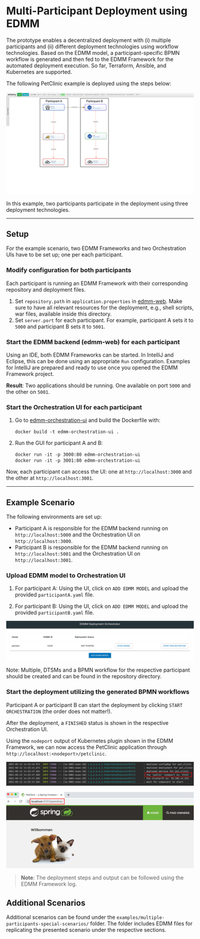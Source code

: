 
# Multi-Participant Deployment using EDMM

The prototype enables a decentralized deployment with (i) multiple participants and (ii) different deployment technologies using workflow technologies.
Based on the EDMM model, a participant-specific BPMN workflow is generated and then fed to the EDMM Framework for the automated deployment execution.
So far, Terraform, Ansible, and Kubernetes are supported.

The following PetClinic example is deployed using the steps below:

![](../../docs/images/orchestration_petclinic_topology.png)

In this example, two participants participate in the deployment using three deployment technologies. 

---

## Setup

For the example scenario, two EDMM Frameworks and two Orchestration UIs have to be set up; one per each participant.

### Modify configuration for both participants

Each participant is running an EDMM Framework with their corresponding repository and deployment files.  

1. Set `repository.path` in `application.properties` in [edmm-web](https://github.com/UST-EDMM/edmm/tree/master/edmm-web).
   Make sure to have all relevant resources for the deployment, e.g., shell scripts, war files, available inside this directory.
2. Set `server.port` for each participant.
   For example, participant A sets it to `5000` and participant B sets it to `5001`.

### Start the EDMM backend (edmm-web) for each participant

Using an IDE, both EDMM Frameworks can be started.
In IntelliJ and Eclipse, this can be done using an appropriate `Run` configuration.
Examples for IntelliJ are prepared and ready to use once you opened the EDMM Framework project.

**Result**: Two applications should be running.
One available on port `5000` and the other on `5001`.

### Start the Orchestration UI for each participant

1. Go to [edmm-orchestration-ui](https://github.com/UST-EDMM/edmm/tree/master/edmm-orchestration-ui) and build the Dockerfile with: 
   ```
   docker build -t edmm-orchestration-ui .
   ```
2. Run the GUI for participant A and B:   
   ```
   docker run -it -p 3000:80 edmm-orchestration-ui
   docker run -it -p 3001:80 edmm-orchestration-ui
   ``` 

Now, each participant can access the UI: one at `http://localhost:3000` and the other at `http://localhost:3001`.

---

## Example Scenario

The following environments are set up:

- Participant A is responsible for the EDMM backend running on `http://localhost:5000` and the Orchestration UI on `http://localhost:3000`.
- Participant B is responsible for the EDMM backend running on `http://localhost:5001` and the Orchestration UI on `http://localhost:3001`.

### Upload EDMM model to Orchestration UI

1. For participant A: 
   Using the UI, click on `ADD EDMM MODEL` and upload the provided `participantA.yaml` file. 

2. For participant B:
   Using the UI, click on `ADD EDMM MODEL` and upload the provided `participantB.yaml` file.

![](../../docs/images/orchestration_gui.png)

Note: Multiple, DTSMs and a BPMN workflow for the respective participant should be created and can be found in the repository directory.

### Start the deployment utilizing the generated BPMN workflows

Participant A or participant B can start the deployment by clicking `START ORCHESTRATION` (the order does not matter!).

After the deployment, a `FINISHED` status is shown in the respective Orchestration UI.

Using the `nodeport` output of Kubernetes plugin shown in the EDMM Framework, we can now access the PetClinic application through `http://localhost:<nodeport>/petclinic`.

![](../../docs/images/orchestration_output.png)

![](../../docs/images/orchestration_petclinic.png)

> **Note**: The deployment steps and output can be followed using the EDMM Framework log. 

## Additional Scenarios
Additional scenarios can be found under the `examples/multiple-participants-special-scenarios/` folder. The folder includes EDMM files for replicating the presented scenario under the respective sections. 
